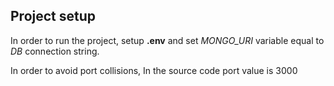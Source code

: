 ## Project setup

In order to run the project, setup **.env** and set _MONGO_URI_ variable equal to _DB_ connection string.

In order to avoid port collisions, In the source code port value is 3000
